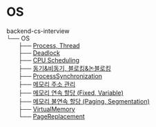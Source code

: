 # OS

backend-cs-interview<br/>
└── OS<br/>
&nbsp;&nbsp;&nbsp;&nbsp;&nbsp;&nbsp;&nbsp;├── [Process, Thread](Process%2C%20Thread.md)<br/>
&nbsp;&nbsp;&nbsp;&nbsp;&nbsp;&nbsp;&nbsp;├── [Deadlock](Deadlock.md)<br/>
&nbsp;&nbsp;&nbsp;&nbsp;&nbsp;&nbsp;&nbsp;├── [CPU Scheduling](CPUScheduling.md)<br/>
&nbsp;&nbsp;&nbsp;&nbsp;&nbsp;&nbsp;&nbsp;├── [동기&비동기, 블로킹&논블로킹](%EB%8F%99%EA%B8%B0%26%EB%B9%84%EB%8F%99%EA%B8%B0%2C%20%EB%B8%94%EB%A1%9C%ED%82%B9%26%EB%85%BC%EB%B8%94%EB%A1%9C%ED%82%B9.md)<br/>
&nbsp;&nbsp;&nbsp;&nbsp;&nbsp;&nbsp;&nbsp;├── [ProcessSynchronization](ProcessSynchronization.md)<br/>
&nbsp;&nbsp;&nbsp;&nbsp;&nbsp;&nbsp;&nbsp;├── [메모리 주소 관리](%EB%A9%94%EB%AA%A8%EB%A6%AC%20%EC%A3%BC%EC%86%8C%20%EA%B4%80%EB%A6%AC.md)<br/>
&nbsp;&nbsp;&nbsp;&nbsp;&nbsp;&nbsp;&nbsp;├── [메모리 연속 할당 (Fixed, Variable)](%EB%A9%94%EB%AA%A8%EB%A6%AC%20%EC%97%B0%EC%86%8D%20%ED%95%A0%EB%8B%B9.md)<br/>
&nbsp;&nbsp;&nbsp;&nbsp;&nbsp;&nbsp;&nbsp;├── [메모리 불연속 할당 (Paging, Segmentation)](%EB%A9%94%EB%AA%A8%EB%A6%AC%20%EB%B6%88%EC%97%B0%EC%86%8D%20%ED%95%A0%EB%8B%B9.md)<br/>
&nbsp;&nbsp;&nbsp;&nbsp;&nbsp;&nbsp;&nbsp;├── [VirtualMemory](VirtualMemory.md)<br/>
&nbsp;&nbsp;&nbsp;&nbsp;&nbsp;&nbsp;&nbsp;└── [PageReplacement](PageReplacement.md)<br/>